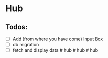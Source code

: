 # Hub

## Todos:

- [ ] Add (from where you have come) Input Box
- [ ] db migration
- [ ] fetch and display data
#   h u b  
 #   h u b  
 # hub
